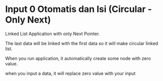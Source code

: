 # Input 0 Otomatis dan Isi (Circular - Only Next)
Linked List Application with only Next Pointer.

The last data will be linked with the first data so it will make circular linked list.

When you run application, it automatically create some node with zero value.

when you input a data, it will replace zero value with your input
